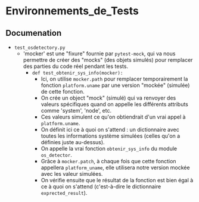 # Environnements_de_Tests

## Documenation
- `test_osdetectory.py`
	- 'mocker' est une "fixure" fournie par `pytest-mock`, qui va nous permettre de créer des "mocks" (des objets simulés) pour remplacer des parties du code réel pendant les tests.
		- `def test_obtenir_sys_info(mocker):`
			- Ici, on utilise `mocker.path` pour remplacer temporairement la fonction `platform.uname` par une version "mockée" (simulée) de cette fonction.
			-  On crée un object "mock" (simulé) qui va renvoyer des valeurs spécifiques quand on appelle les différents attributs comme 'system', 'node', etc.
			- Ces valeurs simulent ce qu'on obtiendrait d'un vrai appel à `platform.uname`.
			- On définit ici ce à quoi on s'attend : un dictionnaire avec toutes les informations système simulées (celles qu'on a définies juste au-dessus).
			- On appelle la vrai fonction `obtenir_sys_info` du module `os_detector`.
			- Grâce à `mocker.patch`, à chaque fois que cette fonction appellera `platform_uname`, elle utilisera notre version mockée avec les valeur simulées.
			- On vérifie ensuite que le résultat de la fonction est bien égal à ce à quoi on s'attend (c'est-à-dire le dictionnaire `exprected_result`).